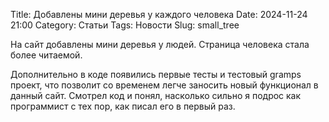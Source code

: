 Title: Добавлены мини деревья у каждого человека
Date: 2024-11-24 21:00
Category: Статьи
Tags: Новости
Slug: small_tree

На сайт добавлены мини деревья у людей. Страница человека стала более читаемой.

Дополнительно в коде появились первые тесты и тестовый gramps проект, что позволит со временем легче заносить новый функционал в данный сайт. Смотрел код и понял, насколько сильно я подрос как программист с тех пор, как писал его в первый раз.